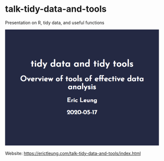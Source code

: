 # talk-tidy-data-and-tools

Presentation on R, tidy data, and useful functions

![First slide of the presentation on tidy data](main.png)

Website: https://erictleung.com/talk-tidy-data-and-tools/index.html
